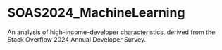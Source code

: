 # SOAS2024_MachineLearning
An analysis of high-income-developer characteristics, derived from the Stack Overflow 2024 Annual Developer Survey.
